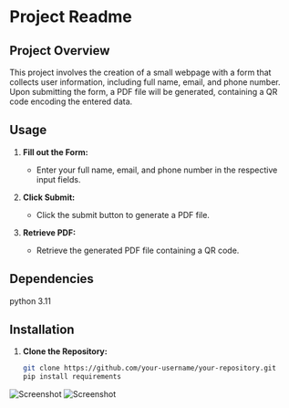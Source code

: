 # Project Readme

## Project Overview

This project involves the creation of a small webpage with a form that collects user information, including full name, email, and phone number. Upon submitting the form, a PDF file will be generated, containing a QR code encoding the entered data.


## Usage

1. **Fill out the Form:**
    - Enter your full name, email, and phone number in the respective input fields.

2. **Click Submit:**
    - Click the submit button to generate a PDF file.

3. **Retrieve PDF:**
    - Retrieve the generated PDF file containing a QR code.

## Dependencies

python 3.11


## Installation

1. **Clone the Repository:**
   ```bash
   git clone https://github.com/your-username/your-repository.git
   pip install requirements


![Screenshot](docs/index.png)
![Screenshot](docs/pdf.png)
